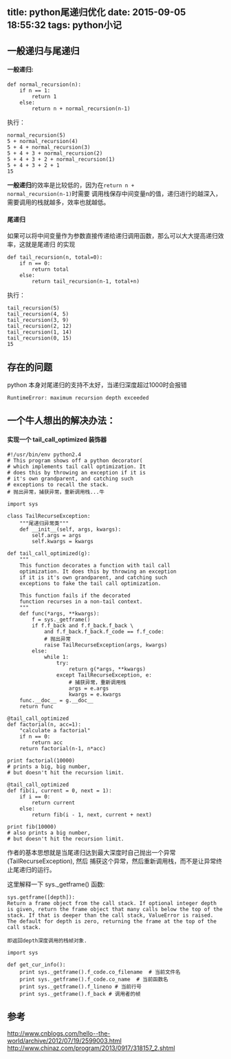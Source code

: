 title: python尾递归优化
date: 2015-09-05 18:55:32
tags: python小记
---
## 一般递归与尾递归
#### 一般递归:

    def normal_recursion(n):
        if n == 1:
            return 1
        else:
            return n + normal_recursion(n-1)

执行：

    normal_recursion(5)
    5 + normal_recursion(4)
    5 + 4 + normal_recursion(3)
    5 + 4 + 3 + normal_recursion(2)
    5 + 4 + 3 + 2 + normal_recursion(1)
    5 + 4 + 3 + 2 + 1
    15

<strong>一般递归</strong>的效率是比较低的，因为在<code>return n + normal_recursion(n-1)</code>时需要
调用栈保存中间变量n的值，递归进行的越深入，需要调用的栈就越多，效率也就越低。<br/>

#### 尾递归
如果可以将中间变量作为参数直接传递给递归调用函数，那么可以大大提高递归效率，这就是尾递归
的实现

    def tail_recursion(n, total=0):
        if n == 0:
            return total
        else:
            return tail_recursion(n-1, total+n)

执行：

    tail_recursion(5)
    tail_recursion(4, 5)
    tail_recursion(3, 9)
    tail_recursion(2, 12)
    tail_recursion(1, 14)
    tail_recursion(0, 15)
    15

## 存在的问题
python 本身对尾递归的支持不太好，当递归深度超过1000时会报错

    RuntimeError: maximum recursion depth exceeded

## 一个牛人想出的解决办法：
#### 实现一个 tail_call_optimized 装饰器

    #!/usr/bin/env python2.4
    # This program shows off a python decorator(
    # which implements tail call optimization. It
    # does this by throwing an exception if it is
    # it's own grandparent, and catching such
    # exceptions to recall the stack.
    # 抛出异常，捕获异常，重新调用栈...牛

    import sys

    class TailRecurseException:
        """尾递归异常类"""
        def __init__(self, args, kwargs):
            self.args = args
            self.kwargs = kwargs

    def tail_call_optimized(g):
        """
        This function decorates a function with tail call
        optimization. It does this by throwing an exception
        if it is it's own grandparent, and catching such
        exceptions to fake the tail call optimization.

        This function fails if the decorated
        function recurses in a non-tail context.
        """
        def func(*args, **kwargs):
            f = sys._getframe()
            if f.f_back and f.f_back.f_back \
                and f.f_back.f_back.f_code == f.f_code:
                # 抛出异常
                raise TailRecurseException(args, kwargs)
            else:
                while 1:
                    try:
                        return g(*args, **kwargs)
                    except TailRecurseException, e:
                        # 捕获异常，重新调用栈
                        args = e.args
                        kwargs = e.kwargs
        func.__doc__ = g.__doc__
        return func

    @tail_call_optimized
    def factorial(n, acc=1):
        "calculate a factorial"
        if n == 0:
            return acc
        return factorial(n-1, n*acc)

    print factorial(10000)
    # prints a big, big number,
    # but doesn't hit the recursion limit.

    @tail_call_optimized
    def fib(i, current = 0, next = 1):
        if i == 0:
            return current
        else:
            return fib(i - 1, next, current + next)

    print fib(10000)
    # also prints a big number,
    # but doesn't hit the recursion limit.


作者的基本思想就是当尾递归达到最大深度时自己抛出一个异常(TailRecurseException), 然后
捕获这个异常，然后重新调用栈，而不是让异常终止尾递归的运行。<br/>

这里解释一下 sys._getframe() 函数:<br/>

    sys.getframe([depth]):
    Return a frame object from the call stack. If optional integer depth is given, return the frame object that many calls below the top of the stack. If that is deeper than the call stack, ValueError is raised. The default for depth is zero, returning the frame at the top of the call stack.

    即返回depth深度调用的栈帧对象.

    import sys

    def get_cur_info():
        print sys._getframe().f_code.co_filename  # 当前文件名
        print sys._getframe().f_code.co_name  # 当前函数名
        print sys._getframe().f_lineno # 当前行号
        print sys._getframe().f_back # 调用者的帧

## 参考
http://www.cnblogs.com/hello--the-world/archive/2012/07/19/2599003.html<br/>
http://www.chinaz.com/program/2013/0917/318157_2.shtml
